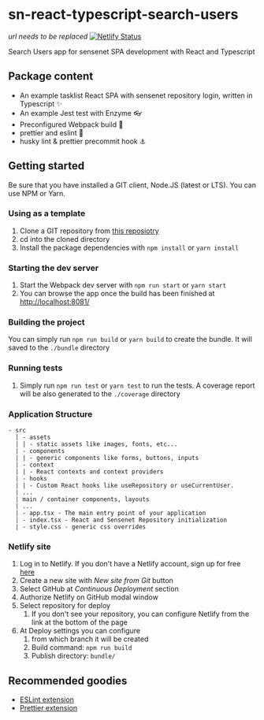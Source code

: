 # sn-react-typescript-search-users

_url needs to be replaced_
[![Netlify Status](https://api.netlify.com/api/v1/badges/087c261a-21cf-4451-845d-879cb1c06a16/deploy-status)](https://app.netlify.com/sites/snusersearch/deploys)
 
Search Users app for sensenet SPA development with React and Typescript

## Package content

- An example tasklist React SPA with sensenet repository login, written in Typescript ✨
- An example Jest test with Enzyme 👓
- Preconfigured Webpack build 🧱
- prettier and eslint 💅
- husky lint & prettier precommit hook ⚓

## Getting started

Be sure that you have installed a GIT client, Node.JS (latest or LTS). You can use NPM or Yarn.

### Using as a template

1. Clone a GIT repository from [this reposiotry](https://github.com/VargaJoe/sn-miniapp-usersearch)
1. cd into the cloned directory
1. Install the package dependencies with `npm install` or `yarn install`

### Starting the dev server

1. Start the Webpack dev server with `npm run start` or `yarn start`
1. You can browse the app once the build has been finished at [http://localhost:8081/](http://localhost:8081/)

### Building the project

You can simply run `npm run build` or `yarn build` to create the bundle. It will saved to the `./bundle` directory

### Running tests

1. Simply run `npm run test` or `yarn test` to run the tests. A coverage report will be also generated to the `./coverage` directory

### Application Structure

```
- src
  | - assets
  | | - static assets like images, fonts, etc...
  | - components
  | | - generic components like forms, buttons, inputs
  | - context
  | | - React contexts and context providers
  | - hooks
  | | - Custom React hooks like useRepository or useCurrentUser.
  | ...
  | main / container components, layouts
  | ...
  | - app.tsx - The main entry point of your application
  | - index.tsx - React and Sensenet Repository initialization
  | - style.css - generic css overrides
```

### Netlify site

1. Log in to Netlify. If you don't have a Netlify account, sign up for free [here](https://www.netlify.com/)
1. Create a new site with _New site from Git_ button
1. Select GitHub at _Continuous Deployment_ section
1. Authorize Netlify on GitHub modal window
1. Select repository for deploy
   1. If you don't see your repository, you can configure Netlify from the link at the bottom of the page
1. At Deploy settings you can configure
   1. from which branch it will be created
   1. Build command: `npm run build`
   1. Publish directory: `bundle/`

## Recommended goodies

- [ESLint extension](https://marketplace.visualstudio.com/items?itemName=dbaeumer.vscode-eslint)
- [Prettier extension](https://marketplace.visualstudio.com/items?itemName=esbenp.prettier-vscode)

